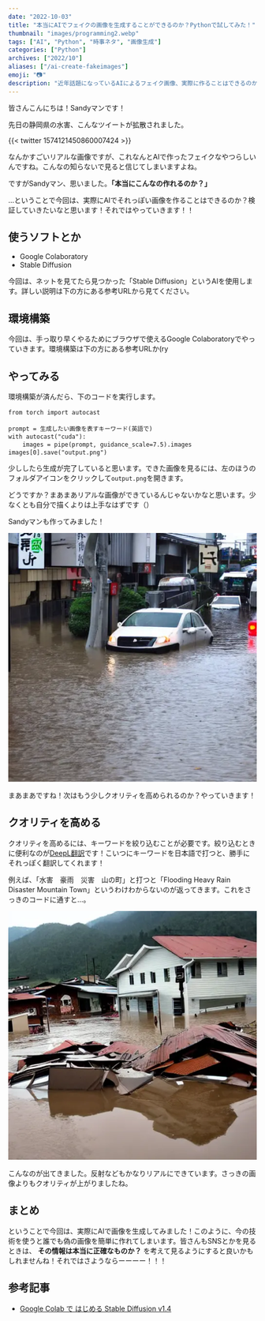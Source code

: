 ```yaml
---
date: "2022-10-03"
title: "本当にAIでフェイクの画像を生成することができるのか？Pythonで試してみた！"
thumbnail: "images/programming2.webp"
tags: ["AI", "Python", "時事ネタ", "画像生成"]
categories: ["Python"]
archives: ["2022/10"]
aliases: ["/ai-create-fakeimages"]
emoji: "📷"
description: "近年話題になっているAIによるフェイク画像、実際に作ることはできるのか検証。Pythonを活用してAIを使ってみたという記事。"
---
```


皆さんこんにちは！Sandyマンです！

先日の静岡県の水害、こんなツイートが拡散されました。<!--more-->

{{< twitter 1574121450860007424 >}} 

なんかすごいリアルな画像ですが、これなんとAIで作ったフェイクなやつらしいんですね。こんなの知らないで見ると信じてしまいますよね。

ですがSandyマン、思いました。**「本当にこんなの作れるのか？」**

...ということで今回は、実際にAIでそれっぽい画像を作ることはできるのか？検証していきたいなと思います！それではやっていきます！！

## 使うソフトとか
- Google Colaboratory
- Stable Diffusion

今回は、ネットを見てたら見つかった「Stable Diffusion」というAIを使用します。詳しい説明は下の方にある参考URLから見てください。

## 環境構築
今回は、手っ取り早くやるためにブラウザで使えるGoogle Colaboratoryでやっていきます。環境構築は下の方にある参考URLか(ry

## やってみる
環境構築が済んだら、下のコードを実行します。

```
from torch import autocast

prompt = 生成したい画像を表すキーワード(英語で)
with autocast("cuda"):
    images = pipe(prompt, guidance_scale=7.5).images
images[0].save("output.png")
```

少ししたら生成が完了していると思います。できた画像を見るには、左のほうのフォルダアイコンをクリックして`output.png`を開きます。

どうですか？まあまあリアルな画像ができているんじゃないかなと思います。少なくとも自分で描くよりは上手なはずです（）

Sandyマンも作ってみました！

![](./suigai.webp)

まあまあですね！次はもう少しクオリティを高められるのか？やっていきます！

## クオリティを高める
クオリティを高めるには、キーワードを絞り込むことが必要です。絞り込むときに便利なのが[DeepL翻訳](https://www.deepl.com/translator)です！こいつにキーワードを日本語で打つと、勝手にそれっぽく翻訳してくれます！

例えば、「水害　豪雨　災害　山の町」と打つと「Flooding Heavy Rain Disaster Mountain Town」というわけわからないのが返ってきます。これをさっきのコードに通すと...。

![](./mountaintown.webp)

こんなのが出てきました。反射などもかなりリアルにできています。さっきの画像よりもクオリティが上がりましたね。

## まとめ
ということで今回は、実際にAIで画像を生成してみました！このように、今の技術を使うと誰でも偽の画像を簡単に作れてしまいます。皆さんもSNSとかを見るときは、 **その情報は本当に正確なものか？** を考えて見るようにすると良いかもしれませんね！それではさようならーーーー！！！

## 参考記事
- [ Google Colab で はじめる Stable Diffusion v1.4](https://note.com/npaka/n/ndd549d2ce556#17e59775-92f3-4f9c-9e2f-84bd55f16367)